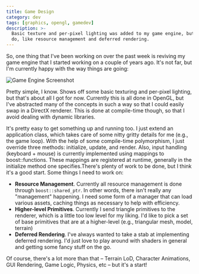 ```yaml
---
title: Game Design
category: dev
tags: [graphics, opengl, gamedev]
description: >-
  Basic texture and per-pixel lighting was added to my game engine, but there's still a lot more to
  do, like resource management and deferred rendering.
---
```


So, one thing that I've been working on over the past week is reviving my game engine that I started
working on a couple of years ago. It's not far, but I'm currently happy with the way things are
going:

![Game Engine Screenshot](/img/2010_Feb_01.jpg)

Pretty simple, I know. Shows off some basic texturing and per-pixel lighting, but that's about all I
got for now. Currently this is all done in OpenGL, but I've abstracted many of the concepts in such
a way so that I could easily swap in a DirectX renderer. This is done at compile-time though, so
that I avoid dealing with dynamic libraries.

It's pretty easy to get something up and running too. I just extend an application class, which
takes care of some nitty gritty details for me (e.g., the game loop). With the help of some
compile-time polymorphism, I just override three methods: initialize, update, and render. Also,
input handling (keyboard + mouse) is currently implemented using mappings to boost::functions. These
mappings are registered at runtime, generally in the initialize method one specifies.There's plenty
of work to be done, but I think it's a good start. Some things I need to work on:

- **Resource Management**. Currently all resource management is done through `boost::shared_ptr`. In
  other words, there isn't really any "management" happening. I need some form of a manager that can
  load various assets, caching things as necessary to help with efficiency.
- **Higher-level Primitives**. Currently I send triangle primitives to the renderer, which is a
  little too low level for my liking. I'd like to pick a set of base primitives that are at a
  higher-level (e.g., triangular mesh, model, terrain)
- **Deferred Rendering**. I've always wanted to take a stab at implementing deferred rendering. I'd
  just love to play around with shaders in general and getting some fancy stuff on the go.

Of course, there's a lot more than that – Terrain LoD, Character Animations, GUI Rendering, Game
Logic, Physics, etc – but it's a start!
